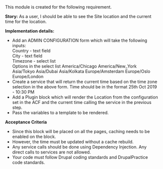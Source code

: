 This module is created for the following requirement.

**Story:** As a user, I should be able to see the Site location and the current time for the location.

**Implementation details:**
  * Add an ADMIN CONFIGURATION form which will take the following inputs: <br>
    Country - text field <br>
    City - text field <br>
    Timezone - select list <br>
        Options in the select list
        America/Chicago
        America/New_York
        Asia/Tokyo
        Asia/Dubai
        Asia/Kolkata
        Europe/Amsterdam
        Europe/Oslo
        Europe/London
  * Create a service that will return the current time based on the time zone selection in the above form. Time should be in the format 25th Oct 2019 - 10:30 PM
  * Add a Plugin block which will render the Location from the configuration set in the ACF and the current time calling the service in the previous step.
  * Pass the variables to a template to be rendered.

**Acceptance Criteria**
* Since this block will be placed on all the pages, caching needs to be enabled on the block. 
* However, the time must be updated without a cache rebuild.
* Any service calls should be done using Dependency Injection. Any direct calls to services are not allowed.
* Your code must follow Drupal coding standards and DrupalPractice code standards.
